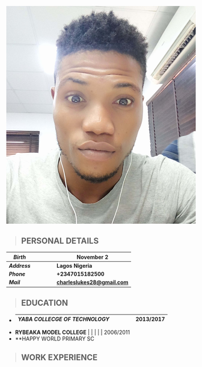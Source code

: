 ![Charles Picture](img/small.jpg)
>  ## **PERSONAL DETAILS**  

  *Birth* |  |  |  |   | November 2 
   | --- | --- | --- | --- | --- | ---   
   __*Address*__  |  |  |  |   | **Lagos Nigeria**
   __*Phone*__ |  |  |  |   | **+2347015182500**  
   __*Mail*__  |  |  |  |   | **charleslukes28@gmail.com**
  

>  ## **EDUCATION**    
*  *YABA COLLECGE OF TECHNOLOGY* |  |  |  |   | 2013/2017
   | --- | --- | --- | --- | --- | ---  
* __RYBEAKA MODEL COLLEGE__ |  |  |  |   | 2006/2011
* **HAPPY WORLD PRIMARY SC



>  ## **WORK EXPERIENCE**    






